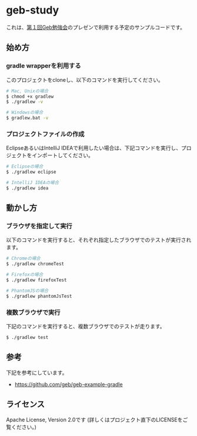 geb-study
====================================

これは、[第１回Geb勉強会](http://geb.connpass.com/event/11030/)のプレゼンで利用する予定のサンプルコードです。

## 始め方

### gradle wrapperを利用する

このプロジェクトをcloneし、以下のコマンドを実行してください。

```bash
# Mac, Unixの場合
$ chmod +x gradlew
$ ./gradlew -v

# Windowsの場合
$ gradlew.bat -v
```

### プロジェクトファイルの作成
EclipseあるいはIntelliJ IDEAで利用したい場合は、下記コマンドを実行し、プロジェクトをインポートしてください。

```bash
# Eclipseの場合
$ ./gradlew eclipse

# IntelliJ IDEAの場合
$ ./gradlew idea
```

## 動かし方

### ブラウザを指定して実行
以下のコマンドを実行すると、それぞれ指定したブラウザでのテストが実行されます。

```bash
# Chromeの場合
$ ./gradlew chromeTest

# Firefoxの場合
$ ./gradlew firefoxTest

# PhantomJSの場合
$ ./gradlew phantomJsTest
```

### 複数ブラウザで実行

下記のコマンドを実行すると、複数ブラウザでのテストが走ります。

```bash
$ ./gradlew test
```

## 参考
下記を参考にしています。
* https://github.com/geb/geb-example-gradle


## ライセンス
Apache License, Version 2.0です (詳しくはプロジェクト直下のLICENSEをご覧ください。)
